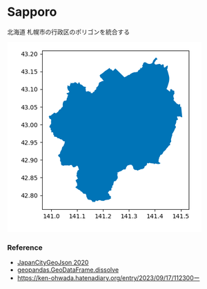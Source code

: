 Sapporo
===============

北海道 札幌市の行政区のポリゴンを統合する

![sapporo](https://github.com/ohwada/World_Countries/blob/main/geoPandas/polygon_disolve/sapporo/screenshots/sapporo.png)

### Reference 

- [JapanCityGeoJson 2020](https://github.com/niiyz/JapanCityGeoJson)
- [geopandas.GeoDataFrame.dissolve](https://geopandas.org/en/stable/docs/reference/api/geopandas.GeoDataFrame.dissolve.html)
- https://ken-ohwada.hatenadiary.org/entry/2023/09/17/112300ー

